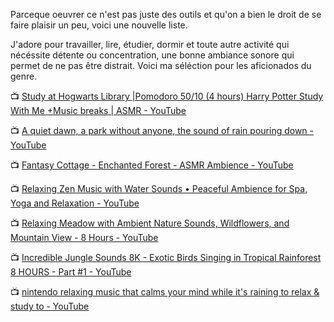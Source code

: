 Parceque oeuvrer ce n'est pas juste des outils et qu'on a bien le droit de se faire plaisir un peu, voici une nouvelle liste.

J'adore pour travailler, lire, étudier, dormir et toute autre activité qui nécéssite détente ou concentration, une bonne ambiance sonore qui permet de ne pas être distrait. 
Voici ma séléction pour les aficionados du genre.

📺 [Study at Hogwarts Library |Pomodoro 50/10 (4 hours) Harry Potter Study With Me +Music breaks | ASMR - YouTube](https://youtu.be/IJojTMxmT5Q)

📺 [A quiet dawn, a park without anyone, the sound of rain pouring down - YouTube](https://youtu.be/HrO74lj5QBs?list=PL-yrMFL6EoBeZeUNv0UDekt6m5U2JXz0F)

📺 [Fantasy Cottage - Enchanted Forest - ASMR Ambience - YouTube](https://youtu.be/8FMBtusLdPU?list=PL-yrMFL6EoBeZeUNv0UDekt6m5U2JXz0F)

📺 [Relaxing Zen Music with Water Sounds • Peaceful Ambience for Spa, Yoga and Relaxation - YouTube](https://youtu.be/V1RPi2MYptM?list=PL-yrMFL6EoBeZeUNv0UDekt6m5U2JXz0F)

📺 [Relaxing Meadow with Ambient Nature Sounds, Wildflowers, and Mountain View - 8 Hours - YouTube](https://youtu.be/ipf7ifVSeDU?list=PL-yrMFL6EoBeZeUNv0UDekt6m5U2JXz0F)

📺 [Incredible Jungle Sounds 8K - Exotic Birds Singing in Tropical Rainforest 8 HOURS - Part #1 - YouTube](https://youtu.be/nZUMdnky11E?list=PL-yrMFL6EoBeZeUNv0UDekt6m5U2JXz0F)

📺 [nintendo relaxing music that calms your mind while it's raining to relax & study to - YouTube](https://youtu.be/PrVgdrsp-b8?list=PL-yrMFL6EoBeZeUNv0UDekt6m5U2JXz0F)